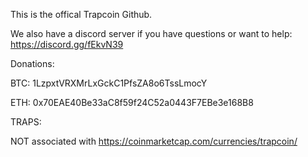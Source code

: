 This is the offical Trapcoin Github.

We also have a discord server if you have questions or want to help:
https://discord.gg/fEkvN39

Donations:

BTC: 1LzpxtVRXMrLxGckC1PfsZA8o6TssLmocY

ETH: 0x70EAE40Be33aC8f59f24C52a0443F7EBe3e168B8

TRAPS: 


NOT associated with https://coinmarketcap.com/currencies/trapcoin/
